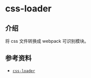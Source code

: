 # css-loader

## 介绍

将 css 文件转换成 webpack 可识别模块。

## 参考资料

- [`css-loader`](https://webpack.docschina.org/loaders/css-loader/)
